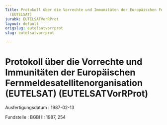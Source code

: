 ```yaml
---
Title: Protokoll über die Vorrechte und Immunitäten der Europäischen Fernmeldesatellitenorganisation
  (EUTELSAT)
jurabk: EUTELSATVorRProt
layout: default
origslug: eutelsatvorrprot
slug: eutelsatvorrprot

---
```


# Protokoll über die Vorrechte und Immunitäten der Europäischen Fernmeldesatellitenorganisation (EUTELSAT) (EUTELSATVorRProt)

Ausfertigungsdatum
:   1987-02-13

Fundstelle
:   BGBl II: 1987, 254

